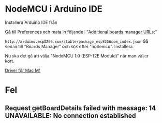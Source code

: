 # NodeMCU i Arduino IDE
Installera Arduino IDE från 

Gå till Preferences och mata in följande i "Additional boards manager URLs:"

`http://arduino.esp8266.com/stable/package_esp8266com_index.json`
Gå sedan till "Boards Manager" och sök efter "nodemcu". Installera.

Nu ska det gå att välja "NodeMCU 1.0 (ESP-12E Module)" när man väljer kort.

[Driver för Mac M1](https://www.silabs.com/Support%20Documents/Software/Mac_OSX_VCP_Driver.zip)

# Fel

## Request getBoardDetails failed with message: 14 UNAVAILABLE: No connection established
